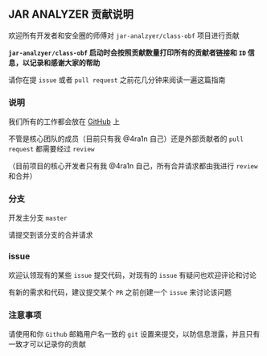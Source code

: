 ## JAR ANALYZER 贡献说明

欢迎所有开发者和安全圈的师傅对 `jar-analzyer/class-obf` 项目进行贡献

**`jar-analzyer/class-obf` 启动时会按照贡献数量打印所有的贡献者链接和 `ID` 信息，以记录和感谢大家的帮助** 

请你在提 `issue` 或者 `pull request` 之前花几分钟来阅读一遍这篇指南

### 说明

我们所有的工作都会放在 [GitHub](https://github.com/4ra1n/class-obf) 上

不管是核心团队的成员（目前只有我 @4ra1n 自己）还是外部贡献者的 `pull request` 都需要经过 `review`

（目前项目的核心开发者只有我 @4ra1n 自己，所有合并请求都由我进行 `review` 和合并）

### 分支

开发主分支 `master`

请提交到该分支的合并请求

### issue

欢迎认领现有的某些 `issue` 提交代码，对现有的 `issue` 有疑问也欢迎评论和讨论

有新的需求和代码，建议提交某个 `PR` 之前创建一个 `issue` 来讨论该问题

### 注意事项

请使用和你 `Github` 邮箱用户名一致的 `git` 设置来提交，以防信息泄露，并且只有一致才可以记录你的贡献
